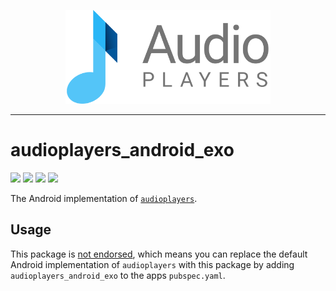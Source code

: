 <p align="center">
  <a href="https://pub.dev/packages/audioplayers">
    <img alt="AudioPlayers" height="150px" src="https://raw.githubusercontent.com/bluefireteam/audioplayers/main/images/logo_ap_compact.svg">
  </a>
</p>

---

# audioplayers_android_exo
<p>
  <a title="Pub" href="https://pub.dev/packages/audioplayers_android_exo"><img src="https://img.shields.io/pub/v/audioplayers_android_exo.svg?style=popout&include_prereleases"/></a>
  <a title="Build Status" href="https://github.com/bluefireteam/audioplayers/actions?query=workflow%3Abuild+branch%3Amain"><img src="https://github.com/bluefireteam/audioplayers/actions/workflows/build.yml/badge.svg?branch=main"/></a>
  <a title="Discord" href="https://discord.gg/pxrBmy4"><img src="https://img.shields.io/discord/509714518008528896.svg"/></a>
  <a title="Melos" href="https://github.com/invertase/melos"><img src="https://img.shields.io/badge/maintained%20with-melos-f700ff.svg"/></a>
</p>

The Android implementation of [`audioplayers`](https://pub.dev/packages/audioplayers).

## Usage

This package is [not endorsed](https://flutter.dev/docs/development/packages-and-plugins/developing-packages#endorsed-federated-plugin),
which means you can replace the default Android implementation of `audioplayers` with this package by adding `audioplayers_android_exo` to the apps `pubspec.yaml`.
